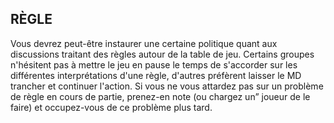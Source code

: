 ## RÈGLE


Vous devrez peut-être instaurer une certaine politique quant
aux discussions traitant des règles autour de la table de jeu.
Certains groupes n'hésitent pas à mettre le jeu en pause le
temps de s'accorder sur les différentes interprétations d'une
règle, d'autres préfèrent laisser le MD trancher et continuer
l'action. Si vous ne vous attardez pas sur un problème de
règle en cours de partie, prenez-en note (ou chargez un”
joueur de le faire) et occupez-vous de ce problème plus tard.
